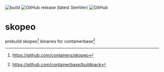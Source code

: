 ![build](https://github.com/visualon/skopeo-prebuild/actions/workflows/build.yml/badge.svg)
![GitHub release (latest SemVer)](https://img.shields.io/github/v/release/visualon/skopeo-prebuild)
![GitHub](https://img.shields.io/github/license/visualon/skopeo-prebuild)

# skopeo

prebuild skopeo[^1] binaries for containerbase[^2]

[^1]: https://github.com/containers/skopeo

[^2]: https://github.com/containerbase/buildpack
